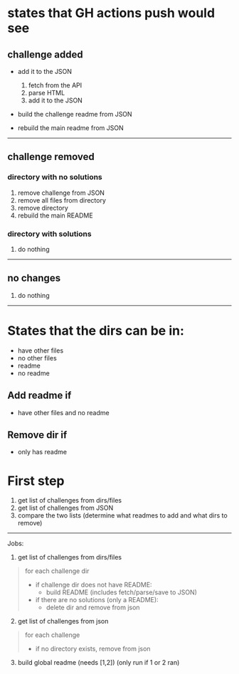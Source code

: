 # states that GH actions push would see

## challenge added

- add it to the JSON

  1. fetch from the API
  2. parse HTML
  3. add it to the JSON

- build the challenge readme from JSON

- rebuild the main readme from JSON

---

## challenge removed

### directory with no solutions

1. remove challenge from JSON
2. remove all files from directory
3. remove directory
4. rebuild the main README

### directory with solutions

1. do nothing

---

## no changes

1. do nothing

---

# States that the dirs can be in:

- have other files
- no other files
- readme
- no readme

## Add readme if

- have other files and no readme

## Remove dir if

- only has readme

# First step

1. get list of challenges from dirs/files
2. get list of challenges from JSON
3. compare the two lists (determine what readmes to add and what dirs to remove)

---

Jobs:

1. get list of challenges from dirs/files

> for each challenge dir
>
> - if challenge dir does not have README:
>   - build README (includes fetch/parse/save to JSON)
> - if there are no solutions (only a README):
>   - delete dir and remove from json

2. get list of challenges from json

> for each challenge
>
> - if no directory exists, remove from json

3. build global readme (needs [1,2]) (only run if 1 or 2 ran)
